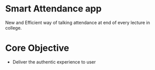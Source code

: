 # Smart Attendance app
New and Efficient way of talking attendance at end of every lecture in college.
# Core Objective
- Deliver the authentic experience to user
